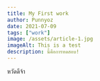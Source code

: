 ```yaml
---
title: My First work
author: Punnyoz
date: 2021-07-09
tags: ["work"]
image: /assets/article-1.jpg
imageAlt: This is a test
description: นี้คือการทดสอบ!
---
```


หวัดดีจ้า